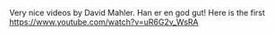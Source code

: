 Very nice videos by David Mahler. Han er en god gut!
Here is the first https://www.youtube.com/watch?v=uR6G2v_WsRA 

